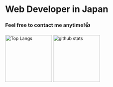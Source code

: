 # Web Developer in Japan
### Feel free to contact me anytime!👍

<p align="left"> 
  <img alt="Top Langs" height="150px" src="https://github-readme-stats.vercel.app/api/top-langs/?username=OTOYO1020&layout=compact&show_icons=true&theme=onedark" />
  <img alt="github stats" height="150px" src="https://github-readme-stats.vercel.app/api?username=OTOYO1020&theme=onedark&show_icons=ture" />
</p>
